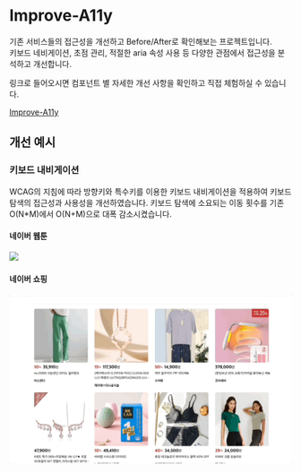 # Improve-A11y

기존 서비스들의 접근성을 개선하고 Before/After로 확인해보는 프로젝트입니다.</br>
키보드 네비게이션, 초점 관리, 적절한 aria 속성 사용 등 다양한 관점에서 접근성을 분석하고 개선합니다.

링크로 들어오시면 컴포넌트 별 자세한 개선 사항을 확인하고 직접 체험하실 수 있습니다.

[Improve-A11y](https://improve-a11y.du.r.appspot.com/)

## 개선 예시

### 키보드 내비게이션

WCAG의 지침에 따라 방향키와 특수키를 이용한 키보드 내비게이션을 적용하여 키보드 탐색의 접근성과 사용성을 개선하였습니다.
키보드 탐색에 소요되는 이동 횟수를 기존 O(N\*M)에서 O(N+M)으로 대폭 감소시켰습니다.
<br/>

#### 네이버 웹툰

<img src="/public/naver_webtoon_all_day.gif" />
<br/>


#### 네이버 쇼핑

<img src="/public/naver_shopping_products.gif" />
